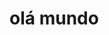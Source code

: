 <doctype html>
<HTML lang="pt-br">
<head>
     <meta charset="utf-8">
     <meta name="viewport"content="width=device-width,inicialmente Scale:1,0">
     <title>tarefa</title>
</head>
<bady>
    <h1>olá mundo</h1>
    <script>
   var nome=document.write.prompt('qual seu nome')
    ()
    **
    *   /  %
    + -
    a+b-c
    a-b+c
    
    </script>
</bady>
